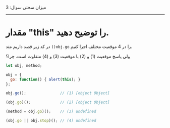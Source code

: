 میزان سختی سوال: 3

---

# مقدار "this" را توضیح دهید.

در کد زیر قصد داریم متد `()obj.go` را در 4 موقعیت مختلف اجرا کنیم.

ولی پاسخ موقعیت (1) و (2) با موقعیت (3) و (4) متفاوت است. چرا؟

```js run no-beautify
let obj, method;

obj = {
  go: function() { alert(this); }
};

obj.go();               // (1) [object Object]

(obj.go)();             // (2) [object Object]

(method = obj.go)();    // (3) undefined

(obj.go || obj.stop)(); // (4) undefined
```

